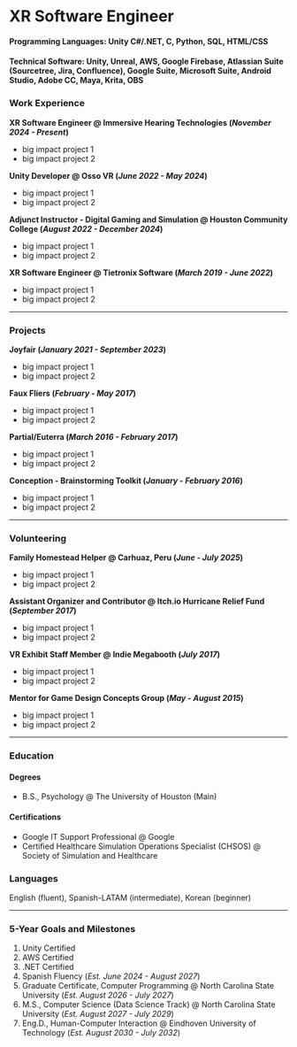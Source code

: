 # XR Software Engineer

#### **Programming Languages**: Unity C#/.NET, C, Python, SQL, HTML/CSS
#### **Technical Software**: Unity, Unreal, AWS, Google Firebase, Atlassian Suite (Sourcetree, Jira, Confluence), Google Suite, Microsoft Suite, Android Studio, Adobe CC, Maya, Krita, OBS

### Work Experience
**XR Software Engineer @ Immersive Hearing Technologies (_November 2024 - Present_)**
- big impact project 1
- big impact project 2

**Unity Developer @ Osso VR (_June 2022 - May 2024_)**
- big impact project 1
- big impact project 2

**Adjunct Instructor - Digital Gaming and Simulation @ Houston Community College (_August 2022 - December 2024_)**
- big impact project 1
- big impact project 2

**XR Software Engineer @ Tietronix Software (_March 2019 - June 2022_)**
- big impact project 1
- big impact project 2

---

### Projects
**Joyfair (_January 2021 - September 2023_)**
- big impact project 1
- big impact project 2

**Faux Fliers (_February - May 2017_)**
- big impact project 1
- big impact project 2

**Partial/Euterra (_March 2016 - February 2017_)**
- big impact project 1
- big impact project 2

**Conception - Brainstorming Toolkit (_January - February 2016_)**
- big impact project 1
- big impact project 2

---

### Volunteering
**Family Homestead Helper @ Carhuaz, Peru (_June - July 2025_)**
- big impact project 1
- big impact project 2

**Assistant Organizer and Contributor @ Itch.io Hurricane Relief Fund (_September 2017_)**
- big impact project 1
- big impact project 2

**VR Exhibit Staff Member @ Indie Megabooth (_July 2017_)**
- big impact project 1
- big impact project 2

**Mentor for Game Design Concepts Group (_May - August 2015_)**
- big impact project 1
- big impact project 2

---

### Education
#### Degrees
- B.S., Psychology @ The University of Houston (Main)

#### Certifications
- Google IT Support Professional @ Google
- Certified Healthcare Simulation Operations Specialist (CHSOS) @ Society of Simulation and Healthcare

### Languages
English (fluent), Spanish-LATAM (intermediate), Korean (beginner)

---

### 5-Year Goals and Milestones
1. Unity Certified
2. AWS Certified
3. .NET Certified
4. Spanish Fluency (_Est. June 2024 - August 2027_)
5. Graduate Certificate, Computer Programming @ North Carolina State University (_Est. August 2026 - July 2027_)
6. M.S., Computer Science (Data Science Track) @ North Carolina State University (_Est. August 2027 - July 2029_)
7. Eng.D., Human-Computer Interaction @ Eindhoven University of Technology (_Est. August 2030 - July 2032_)